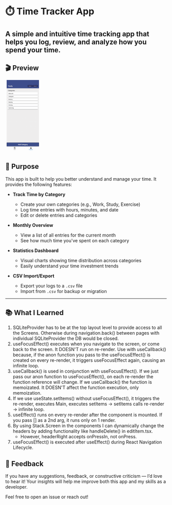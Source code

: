 # ⏱️ Time Tracker App

A simple and intuitive time tracking app that helps you log, review, and analyze how you spend your time.
---

## 🎬 Preview
![]()
<img src="preview.gif" width="20%" height="20%"/>

## 📌 Purpose
This app is built to help you better understand and manage your time. It provides the following features:

- **Track Time by Category**  
  - Create your own categories (e.g., Work, Study, Exercise)  
  - Log time entries with hours, minutes, and date  
  - Edit or delete entries and categories  

- **Monthly Overview**  
  - View a list of all entries for the current month  
  - See how much time you've spent on each category  

- **Statistics Dashboard**  
  - Visual charts showing time distribution across categories  
  - Easily understand your time investment trends  

- **CSV Import/Export**  
  - Export your logs to a `.csv` file  
  - Import from `.csv` for backup or migration  

---

## 📚 What I Learned
1. SQLiteProvider has to be at the top layout level to provide access to all the Screens.
 Otherwise during navigation.back() between pages with individual SQLiteProvider the DB would be closed. 
2. useFocusEffect() executes when you navigate to the screen, or come back to the screen. It DOESN'T run on re-render. Use with useCallback() because, if the anon function you pass to the useFocusEffect() is created on every re-render, it triggers useFocusEffect again, causing an infinite loop.
3. useCallback() is used in conjunction with useFocusEffect(). If we just pass our anon function to useFocusEffect(), on each re-render the function 
reference will change. If we useCallback() the function is memoizated. It DOESN'T affect the function execution, only memoization. 
4. If we use useState.setItems() without useFocusEffect(), it triggers the re-render, executes Main, executes setItems -> setItems calls re-render -> infinite loop.
5. useEffect() runs on every re-render after the component is mounted. If you pass [] as a 2nd arg, it runs only on 1 render.
6. By using Stack.Screen in the components I can dynamically change the headers by adding functionality like handleDelete() in editItem.tsx.
    - However, headerRight accepts onPressIn, not onPress. 
7. useFocusEffect() is executed after useEffect() during React Navigation Lifecycle.

## 💬 Feedback
If you have any suggestions, feedback, or constructive criticism — I’d love to hear it!
Your insights will help me improve both this app and my skills as a developer.

Feel free to open an issue or reach out!
